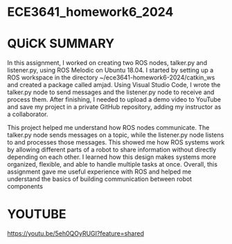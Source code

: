 # ECE3641_homework6_2024


# QUiCK SUMMARY
 
 In this assignment, I worked on creating two ROS nodes, talker.py and listener.py, using ROS Melodic on Ubuntu 18.04. I started by setting up a ROS workspace in the directory ~/ece3641-homework6-2024/catkin_ws and created a package called amjad. Using Visual Studio Code, I wrote the talker.py node to send messages and the listener.py node to receive and process them. After finishing, I needed to upload a demo video to YouTube and save my project in a private GitHub repository, adding my instructor as a collaborator.

This project helped me understand how ROS nodes communicate. The talker.py node sends messages on a topic, while the listener.py node listens to and processes those messages. This showed me how ROS systems work by allowing different parts of a robot to share information without directly depending on each other. I learned how this design makes systems more organized, flexible, and able to handle multiple tasks at once. Overall, this assignment gave me useful experience with ROS and helped me understand the basics of building communication between robot components

# YOUTUBE

https://youtu.be/5eh0QOyRUGI?feature=shared
